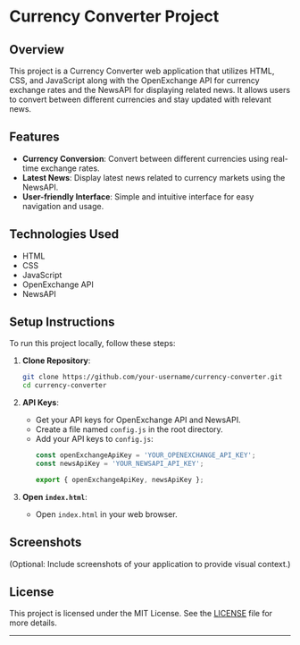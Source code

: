 # Currency Converter Project

## Overview

This project is a Currency Converter web application that utilizes HTML, CSS, and JavaScript along with the OpenExchange API for currency exchange rates and the NewsAPI for displaying related news. It allows users to convert between different currencies and stay updated with relevant news.

## Features

- **Currency Conversion**: Convert between different currencies using real-time exchange rates.
- **Latest News**: Display latest news related to currency markets using the NewsAPI.
- **User-friendly Interface**: Simple and intuitive interface for easy navigation and usage.

## Technologies Used

- HTML
- CSS
- JavaScript
- OpenExchange API
- NewsAPI

## Setup Instructions

To run this project locally, follow these steps:

1. **Clone Repository**:
   ```bash
   git clone https://github.com/your-username/currency-converter.git
   cd currency-converter
   ```

2. **API Keys**:
   - Get your API keys for OpenExchange API and NewsAPI.
   - Create a file named `config.js` in the root directory.
   - Add your API keys to `config.js`:
     ```javascript
     const openExchangeApiKey = 'YOUR_OPENEXCHANGE_API_KEY';
     const newsApiKey = 'YOUR_NEWSAPI_API_KEY';

     export { openExchangeApiKey, newsApiKey };
     ```

3. **Open `index.html`**:
   - Open `index.html` in your web browser.

## Screenshots

(Optional: Include screenshots of your application to provide visual context.)

## License

This project is licensed under the MIT License. See the [LICENSE](./LICENSE) file for more details.

---
